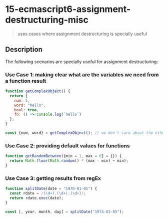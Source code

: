 # 15-ecmascript6-assignment-destructuring-misc
> uses cases where assignment destructuring is specially useful 

## Description
The following scenarios are specially useful for assignment destructuring:

### Use Case 1: making clear what are the variables we need from a function result

```javascript
function getComplexObject() {
  return {
    num: 5,
    word: "hello",
    bool: true,
    fn: () => console.log(`hello`)
  };
}

const {num, word} = getComplexObject(); // we don't care about the other properties
```

### Use Case 2: providing default values for functions

```javascript
function getRandomBetween({min = 1, max = 6} = {}) {
  return Math.floor(Math.random() * (max - min) + min);
}
```

### Use Case 3: getting results from regEx

```javascript
function splitDate(date = "1970-01-01") {
  const rdate = /(\d+).(\d+).(\d+)/;
  return rdate.exec(date);
}

const [, year, month, day] = splitDate("1974-02-05");
```